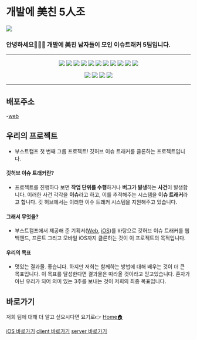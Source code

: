 # 개발에 美친 5人조

![](https://user-images.githubusercontent.com/44443949/97772391-e4524b00-1b89-11eb-8b21-1f916d97fb96.png)

### 안녕하세요👨‍👨‍👦 개발에 美친 남자들이 모인 이슈트래커 5팀입니다.

---

<div align="center">

![](https://img.shields.io/badge/Swift-v5.3-%23e67e22?logo=Swift) ![](https://img.shields.io/badge/XCode-v12.1-%231575F9?logo=XCode) ![](https://img.shields.io/badge/Node.js-v14.15.01-%23339933?logo=node.js) ![](https://img.shields.io/badge/React-Vanila-%2361DAFB?logo=React) ![](https://img.shields.io/badge/JavaScript-ES6-%23F7DF1E?logo=JavaScript) ![](https://img.shields.io/badge/Webpack-Node-%238DD6F9?logo=Webpack) ![](https://img.shields.io/badge/Babel-v7.10.5-%23F9DC3E?logo=Babel) ![](https://img.shields.io/badge/ESLint-v7.10.10-%234B32C3?logo=ESLint) ![](https://img.shields.io/badge/Nodemon-v2.0.4-%2376D04B?logo=Nodemon) ![](https://img.shields.io/badge/Prettier-v2.1.2-%23F7B93E?logo=Prettier) ![](https://img.shields.io/badge/Mysql-Database-%234479A1?logo=mysql)

<!--사용 언어 개수, 오픈이슈, 닫힌이슈, 주간 커밋 개수, 라스트 커밋 개수-->
![](https://img.shields.io/github/languages/count/boostcamp-2020/IssueTracker-05) ![](https://img.shields.io/github/issues/boostcamp-2020/IssueTracker-05) ![](https://img.shields.io/github/issues-closed/boostcamp-2020/IssueTracker-05) <!--![](https://img.shields.io/github/commit-activity/m/boostcamp-2020/IssueTracker-05)--> ![](https://img.shields.io/github/last-commit/boostcamp-2020/IssueTracker-05)

</div>

---
## 배포주소
-[web](http://group05issuetracker.duckdns.org:9090/)

## 우리의 프로젝트 
- 부스트캠프 첫 번째 그룹 프로젝트! 깃허브 이슈 트래커를 클론하는 프로젝트입니다. 

#### 깃허브 이슈 트래커란?
- 프로젝트를 진행하다 보면 **작업 단위를 수행**하거나 **버그가 발생**하는 **사건**이 발생합니다. 이러한 사건 각각을 **이슈**라고 하고, 이를 추적해주는 시스템을 **이슈 트래커**라고 합니다. 깃 허브에서는 이러한 이슈 트래커 시스템을 지원해주고 있습니다. 

#### 그래서 무엇을?
- 부스트캠프에서 제공해 준 기획서([Web](https://docs.google.com/presentation/d/1iA-tpumHl_TpR_yUwgYcnb_X8GbW6XvjZOTh2Ucvu0A/edit#slide=id.g8600b508a4_0_3), [iOS](https://docs.google.com/presentation/d/1EpuJNsLjoq7Jr2rD3JoFjOsvbw5qBZ3Sc-cmNcBQE44/edit#slide=id.g7144f86e8f_0_0))를 바탕으로 깃허브 이슈 트래커를 웹 백엔드, 프론트 그리고 모바일 iOS까지 클론하는 것이 이 프로젝트의 목적입니다.

#### 우리의 목표
- 멋있는 결과물. 좋습니다. 하지만 저희는 함께하는 방법에 대해 배우는 것이 더 큰 목표입니다. 이 목표를 달성한다면 결과물은 따라올 것이라고 믿고있습니다. 혼자가 아닌 우리가 되어 의미 있는 3주를 보내는 것이 저희의 최종 목표입니다.

## 바로가기
저희 팀에 대해 더 알고 싶으시다면 요기로👉 [Home🏠](https://github.com/boostcamp-2020/IssueTracker-05/wiki)

[iOS 바로가기](https://github.com/boostcamp-2020/IssueTracker-05/tree/master/iOS)
[client 바로가기](https://github.com/boostcamp-2020/IssueTracker-05/tree/master/client)
[server 바로가기](https://github.com/boostcamp-2020/IssueTracker-05/tree/master/server)

